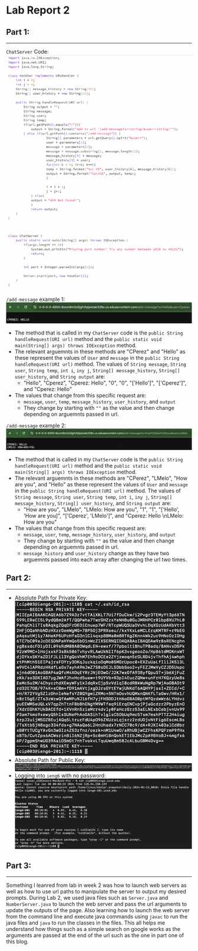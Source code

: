 # Lab Report 2

## Part 1:
---
`ChatServer` Code:
![Image](ChatServerCode.png)

`/add-message` example 1:
![Image](ChatServerEx1.png)

* The method that is called in my `ChatServer` code is the `public String handleRequest(URI url)` method and the `public static void main(String[] args) throws IOException` method.
* The relevant arguemnts in these methods are "CPerez" and "Hello" as these represent the values of `User` and `message` in the `public String handleRequest(URI url)` method. The values of `String message`, `String user`, `String temp`, `int i`, `iny j`, `String[] message_history`, `String[] user_history`, and `String output` are:
  - "Hello", "Cperez", "Cperez: Hello", "0", "0", "['Hello']", "['Cperez']", and "Cperez: Hello"
* The values that change from this specific request are:
  - `message`, `user`, `temp`, `message_history`, `user_history`, and `output`
  - They change by starting with `""` as the value and then change depending on arguemnts passed in url.

`/add-message` example 2:
![Image](ChatServerEx2.png)

* The method that is called in my `ChatServer` code is the `public String handleRequest(URI url)` method and the `public static void main(String[] args) throws IOException` method.
* The relevant arguemnts in these methods are "CPerez", "LMelo", "How are you", and "Hello" as these represent the values of `User` and `message` in the `public String handleRequest(URI url)` method. The values of `String message`, `String user`, `String temp`, `int i`, `iny j`, `String[] message_history`, `String[] user_history`, and `String output` are:
  - "How are you", "LMelo", "LMelo: How are you", "1", "1", "['Hello', 'How are you]", "['Cperez', 'LMelo']", and "Cperez: Hello \nLMelo: How are you"
* The values that change from this specific request are:
  - `message`, `user`, `temp`, `message_history`, `user_history`, and `output`
  - They change by starting with `""` as the value and then change depending on arguemnts passed in url.
  - `message_history` and `user_history` change as they have two arguemnts passed into each array after changing the url two times. 

## Part 2:
---
* Absolute Path for Private Key:
![Image](Part2Ex1.png)
* Absolute Path for Public Key:
![Image](Part2Ex2.png)
* Logging into `ieng6` with no password:
![Image](Part2Ex3.png) 

## Part 3: 
---
Something I leanred from lab in week 2 was how to launch web servers as well as how to use url paths to manipulate the server to output my desired prompts. During Lab 2, we used java files such as `Server.java` and `NumberServer.java` to launch the web server and pass the url arguments to update the outputs of the page. Also learning how to launch the web server from the command line and execute java commands using `javac` to run the java files and `java` to run the classes in the files. This all helps me understand how things such as a simple search on google works as the arguments are passed at the end of the url such as the one in part one of this blog. 
